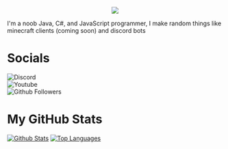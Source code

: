 <p align="center">
<img src="https://cdn.discordapp.com/attachments/754828830383800370/797208887815438396/hat-in-the-cat.png"/>
</p>
I'm a noob Java, C#, and JavaScript programmer, I make random things like minecraft clients (coming soon) and discord bots

# Socials

![Discord](https://img.shields.io/discord/764900827981676565?label=Discord&logo=Discord&style=for-the-badge)
<br/>
![Youtube](https://img.shields.io/youtube/views/r48l7fJFAwQ?color=gr&label=Channel&logo=Youtube&logoColor=red&style=for-the-badge)
<br/>
![Github Followers](https://img.shields.io/github/followers/AfkBranta?color=gr&logo=Github&style=for-the-badge)

# My GitHub Stats

[![Github Stats](https://github-readme-stats.vercel.app/api?username=AfkBranta&show_icons=true&hide_title=true&theme=dark)](https://github.com/anuraghazra/github-readme-stats)
[![Top Languages](https://github-readme-stats.vercel.app/api/top-langs/?username=AfkBranta&theme=dark)](https://github.com/anuraghazra/github-readme-stats)
